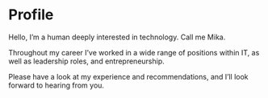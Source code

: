 # Profile

Hello, I’m a human deeply interested in technology. Call me Mika.

Throughout my career I’ve worked in a wide range of positions within IT, as well as leadership roles, and entrepreneurship.

Please have a look at my experience and recommendations, and I’ll look forward to hearing from you.
